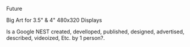 Future 

Big Art for 3.5" &  4" 480x320 Displays

Is a Google NEST created, develloped, published, designed, advertised, described, videoized, Etc.
by 1 person?.
